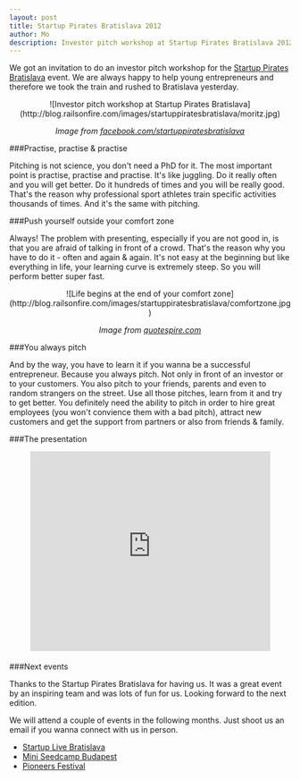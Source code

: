 ```yaml
---
layout: post
title: Startup Pirates Bratislava 2012
author: Mo
description: Investor pitch workshop at Startup Pirates Bratislava 2012
---
```


We got an invitation to do an investor pitch workshop for the 
[Startup Pirates Bratislava](http://bratislava.startuppirates.org) event. We are always 
happy to help young entrepreneurs and therefore we took the train and rushed to Bratislava 
yesterday.

<center>![Investor pitch workshop at Startup Pirates Bratislava](http://blog.railsonfire.com/images/startuppiratesbratislava/moritz.jpg)

<i>Image from <a href="http://facebook.com/startuppiratesbratislava" target="_blank">facebook.com/startuppiratesbratislava</a></i></center>

###Practise, practise & practise

Pitching is not science, you don't need a PhD for it. The most important point is practise, practise and practise. 
It's like juggling. Do it really often and you will get better. Do it hundreds of times and you will be really good. 
That's the reason why professional sport athletes train specific activities thousands of times. And it's the same 
with pitching.

###Push yourself outside your comfort zone

Always! The problem with presenting, especially if you are not good in, is that you are afraid of talking 
in front of a crowd. That's the reason why you have to do it - often and again & again. It's not easy at the 
beginning but like everything in life, your learning curve is extremely steep. So you will perform better super fast.

<center>![Life begins at the end of your comfort zone](http://blog.railsonfire.com/images/startuppiratesbratislava/comfortzone.jpg)

<i>Image from <a href="http://quotespire.com" target="_blank">quotespire.com</a></i></center>

###You always pitch

And by the way, you have to learn it if you wanna be a successful entrepreneur. Because you always pitch. Not only in front of an investor or 
to your customers. You also pitch to your friends, parents and even to random strangers on the street. Use all those pitches, learn from it 
and try to get better. You definitely need the ability to pitch in order to hire great employees (you won't convience them with a bad pitch), 
attract new customers and get the support from partners or also from friends & family.

###The presentation

<center><iframe src="http://www.slideshare.net/slideshow/embed_code/13981031" width="427" height="356" frameborder="0" marginwidth="0" marginheight="0" scrolling="no" style="border:1px solid #CCC;border-width:1px 1px 0;margin-bottom:5px" allowfullscreen> </iframe></center>

###Next events

Thanks to the Startup Pirates Bratislava for having us. It was a great event by an inspiring team and was lots of fun for us. Looking forward 
to the next edition.
 
We will attend a couple of events in the following months. Just shoot us an email if you wanna connect with us in person.

* <a href="http://www.startuplive.in/bratislava" target="_blank">Startup Live Bratislava</a>
* <a href="http://www.seedcamp.com/events/seedcamp-budapest-3rd-week-october-apply-now" target="_blank">Mini Seedcamp Budapest</a>
* <a href="http://www.pioneersfestival.com" target="_blank">Pioneers Festival</a>